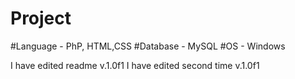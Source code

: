 # Project

#Language - PhP, HTML,CSS
#Database - MySQL
#OS - Windows

I have edited readme v.1.0f1
I have edited second time v.1.0f1